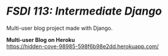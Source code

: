 # _FSDI 113: Intermediate Django_

Multi-user blog project made with Django.

**Multi-user Blog on Heroku** \
https://hidden-cove-98985-598f6b98e2dd.herokuapp.com/